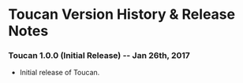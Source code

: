 # Toucan Version History & Release Notes

### Toucan 1.0.0 (Initial Release) -- Jan 26th, 2017

*  Initial release of Toucan.
